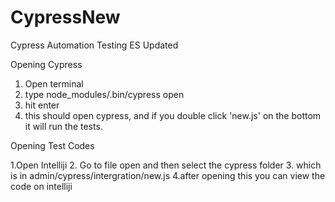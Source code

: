 # CypressNew
Cypress Automation Testing ES Updated

Opening Cypress

1. Open terminal
2. type node_modules/.bin/cypress open
3. hit enter
4. this should open cypress, and if you double click 'new.js' on the bottom it will run the tests.

Opening Test Codes

1.Open Intelliji
2. Go to file open and then select the cypress folder
3. which is in admin/cypress/intergration/new.js
4.after opening this you can view the code on intelliji
